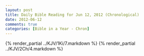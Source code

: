 ```yaml
---
layout: post
title: Daily Bible Reading for Jun 12, 2012 (Chronological)
date: 2012-06-12
comments: true
categories: [Bible in a Year - Chron]
---
```

{% render_partial ../KJV/1Ki/7.markdown %}
{% render_partial ../KJV/2Ch/4.markdown %}
